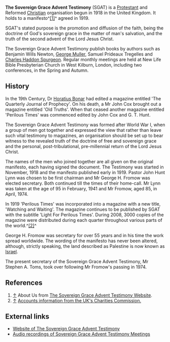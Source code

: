 **The Sovereign Grace Advent Testimony** (SGAT) is a
[Protestant](Protestant "Protestant") and Reformed
[Christian](Christian "Christian") organisation begun in 1918 in
the United Kingdom. It holds to a manifesto^[[1]](#note-0)^ agreed
in 1919.

SGAT's stated purpose is the promotion and diffusion of the faith,
being the doctrine of God's sovereign grace in the matter of man's
salvation, and the truth of the second advent of the Lord Jesus
Christ.

The Sovereign Grace Advent Testimony publish books by authors such
as Benjamin Wills Newton,
[George Muller](George_Muller "George Muller"), Samuel Prideaux
Tregelles and
[Charles Haddon Spurgeon](Charles_Haddon_Spurgeon "Charles Haddon Spurgeon").
Regular monthly meetings are held at New Life Bible Presbyterian
Church in West Kilburn, London, including two conferences, in the
Spring and Autumn.

## History

In the 19th Century, Dr
[Horatius Bonar](Horatius_Bonar "Horatius Bonar") had edited a
magazine entitled 'The Quarterly Journal of Prophecy'. On his
death, a Mr John Cox brought out a magazine entitled 'Old Truths'.
When that ceased another magazine entitled 'Perilous Times' was
commenced edited by John Cox and G. T. Hunt.

The Sovereign Grace Advent Testimony was formed after World War I,
when a group of men got together and expressed the view that rather
than leave such vital testimony to magazines, an organisation
should be set up to bear witness to the revealed truth of the
doctrine of free and sovereign grace and the personal,
post-tribulational, pre-millennial return of the Lord Jesus
Christ.

The names of the men who joined together are all given on the
original manifesto, each having signed the document. The Testimony
was started in November, 1918 and the manifesto published early in
1919. Pastor John Hunt Lynn was chosen to be first chairman and Mr
George H. Fromow was elected secretary. Both continued till the
times of their home-call. Mr Lynn was taken at the age of 95 in
February, 1941 and Mr Fromow, aged 85, in April, 1974.

  
In 1919 'Perilous Times' was incorporated into a magazine with a
new title, 'Watching and Waiting'. The magazine continues to be
published by SGAT with the subtitle 'Light For Perilous Times'.
During 2008, 3000 copies of the magazine were distributed during
each quarter throughout various parts of the
world.^[[2]](#note-1)^

George H. Fromow was secretary for over 55 years and in his time
the work spread worldwide. The wording of the manifesto has never
been altered, although, strictly speaking, the land described as
Palestine is now known as [Israel](Israel "Israel").

The present secretary of the Sovereign Grace Advent Testimony, Mr
Stephen A. Toms, took over following Mr Fromow's passing in 1974.

## References

1.  [↑](#ref-0) About Us from
    [The Sovereign Grace Advent Testimony Website](http://www.sgat.org/about-us.html).
2.  [↑](#ref-1)
    [Accounts information from the UK's Charities Commission.](http://www.charity-commission.gov.uk/SHOWCHARITY/RegisterOfCharities/CharityWithoutPartB.aspx?RegisteredCharityNumber=261489&SubsidiaryNumber=0)

## External links

-   [Website of The Sovereign Grace Advent Testimony](http://www.sgat.org)
-   [Audio recordings of Sovereign Grace Advent Testimony Meetings](http://www.archive.org/search.php?query=sgat%20AND%20mediatype:audio)



